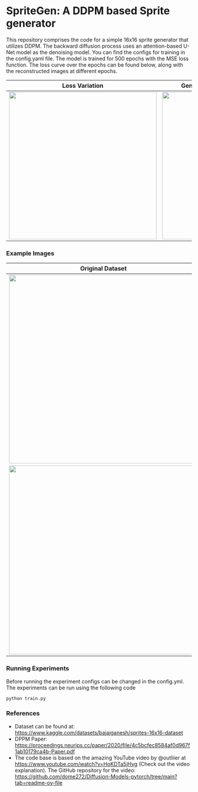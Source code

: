 # SpriteGen: A DDPM based Sprite generator

This repository comprises the code for a simple 16x16 sprite generator that utilizes DDPM. The backward diffusion process uses an attention-based U-Net model as the denoising model. You can find the configs for training in the config.yaml file. The model is trained for 500 epochs with the MSE loss function. The loss curve over the epochs can be found below, along with the reconstructed images at different epochs.

| Loss Variation | Generated Images at Different Epochs |
| ------------- | ------------- |
|<img src="https://github.com/mahadev1995/SpriteGen/assets/51476618/33f2d2d5-0d94-498b-83bf-9b22753aea6b.png" width="400"> | <img src="https://github.com/mahadev1995/SpriteGen/assets/51476618/747125fb-20ec-41e0-80c8-28e83dc00829.gif" width="400">  |

### Example Images
| Original Dataset | Generated Images |
| ------------- | ------------- |
|<img src="https://github.com/mahadev1995/SpriteGen/assets/51476618/326082b6-1534-4922-9f06-a95faa9394cc.png" width="512">|<img src="https://github.com/mahadev1995/SpriteGen/assets/51476618/2c1852fe-a211-4dfe-9a65-6a1131b5cec1.png" width="512">|
|<img src="https://github.com/mahadev1995/SpriteGen/assets/51476618/bec98f4c-d8e8-4354-a4c8-1091bf7d128a.png" width="512">|<img src="https://github.com/mahadev1995/SpriteGen/assets/51476618/e40d9bda-540c-483a-bbc6-7a935d987906.png" width="512">|

### Running Experiments
Before running the experiment configs can be changed in the config.yml. The experiments can be run using the following code
```Python
python train.py
```
### References
- Dataset can be found at: https://www.kaggle.com/datasets/bajajganesh/sprites-16x16-dataset
- DPPM Paper: https://proceedings.neurips.cc/paper/2020/file/4c5bcfec8584af0d967f1ab10179ca4b-Paper.pdf
- The code base is based on the amazing YouTube video by @outliier at https://www.youtube.com/watch?v=HoKDTa5jHvg (Check out the video explanation). The GitHub repository for the video: https://github.com/dome272/Diffusion-Models-pytorch/tree/main?tab=readme-ov-file

